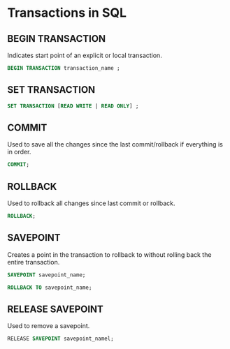 # Transactions in SQL

## BEGIN TRANSACTION

Indicates start point of an explicit or local transaction.

```sql
BEGIN TRANSACTION transaction_name ;
```

## SET TRANSACTION

```sql
SET TRANSACTION [READ WRITE | READ ONLY] ;
```

## COMMIT

Used to save all the changes since the last commit/rollback if everything is in order.

```sql
COMMIT;
```

## ROLLBACK

Used to rollback all changes since last commit or rollback.

```sql
ROLLBACK;
```

## SAVEPOINT

Creates a point in the transaction to rollback to without rolling back the entire transaction.

```sql
SAVEPOINT savepoint_name;
```

```sql
ROLLBACK TO savepoint_name;
```

## RELEASE SAVEPOINT

Used to remove a savepoint.

```sql
RELEASE SAVEPOINT savepoint_namel;
```
